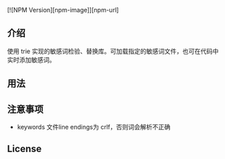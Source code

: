 
[![NPM Version][npm-image]][npm-url]

## 介绍
使用 trie 实现的敏感词检验、替换库。可加载指定的敏感词文件，也可在代码中实时添加敏感词。


## 用法

## 注意事项
- keywords 文件line endings为 crlf，否则词会解析不正确

## License

